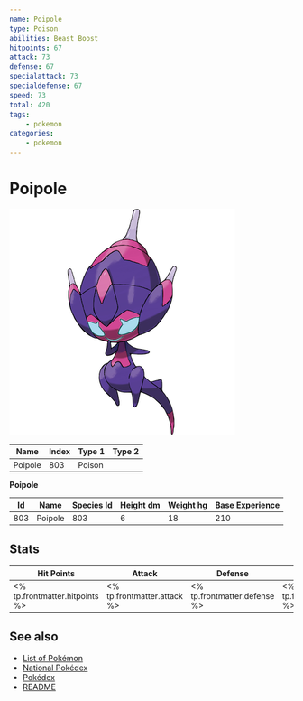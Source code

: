 ```yaml
---
name: Poipole
type: Poison
abilities: Beast Boost
hitpoints: 67
attack: 73
defense: 67
specialattack: 73
specialdefense: 67
speed: 73
total: 420
tags:
    - pokemon
categories:
    - pokemon
---
```


# Poipole


![Poipole](images/803.png)

| **Name** | **Index** | **Type 1** | **Type 2** |
|----|----|----|----|
| Poipole | 803 | Poison  |  |

**Poipole** 




| **Id** | **Name** | **Species Id** | **Height dm** | **Weight hg** | **Base Experience** |
|--------|----------|----------------|------------|------------|---------------------|
| 803 | Poipole | 803 | 6 | 18 | 210 |



## Stats

| **Hit Points** | **Attack** | **Defense** | **Special Attack** | **Special Defense** | **Speed** | **Total** |
|----------------|------------|-------------|--------------------|---------------------|-----------|-----------|
| <% tp.frontmatter.hitpoints %> | <% tp.frontmatter.attack %> | <% tp.frontmatter.defense %> | <% tp.frontmatter.specialattack %> | <% tp.frontmatter.specialdefense %> | <% tp.frontmatter.speed %> | <% tp.frontmatter.total %> |

## See also

- [List of Pokémon](../pokemon.md)
- [National Pokédex](../national_pokedex.md)
- [Pokédex](../pokedex.md)
- [README](../README.md)
